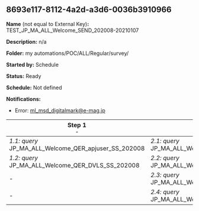 ## 8693e117-8112-4a2d-a3d6-0036b3910966

**Name** (not equal to External Key)**:** TEST_JP_MA_ALL_Welcome_SEND_202008-20210107

**Description:** n/a

**Folder:** my automations/POC/ALL/Regular/survey/

**Started by:** Schedule

**Status:** Ready

**Schedule:** Not defined

**Notifications:**

* Error: ml_msd_digitalmark@e-mag.jp

| Step 1<br>_<small>-</small>_ | Step 2<br>_<small>-</small>_ | Step 3<br>_<small>-</small>_ | Step 4<br>_<small>-</small>_ | Step 5<br>_<small>-</small>_ |
| --- | --- | --- | --- | --- |
| _1.1: query_<br>JP_MA_ALL_Welcome_QER_apjuser_SS_202008 | _2.1: query_<br>JP_MA_ALL_Welcome_QER_ENTRY_01_01_202008 | _3.1: query_<br>JP_MA_ALL_Welcome_QER_SEND_01_01_202008 | _4.1: query_<br>JP_MA_ALL_Welcome_QER_SentCheck_01 | _5.1: emailSend_<br>JP_MA_ALL_Welcome_UIE_SEND_01_01_202008 |
| _1.2: query_<br>JP_MA_ALL_Welcome_QER_DVLS_SS_202008 | _2.2: query_<br>JP_MA_ALL_Welcome_QER_ENTRY_01_02_202008 | _3.2: query_<br>JP_MA_ALL_Welcome_QER_SEND_01_02_202008 | _4.2: query_<br>JP_MA_ALL_Welcome_QER_SentCheck_02 | _5.2: emailSend_<br>JP_MA_ALL_Welcome_UIE_SEND_01_02_202008 |
| - | _2.3: query_<br>JP_MA_ALL_Welcome_QER_EXCLUDE_01_01_202008 | - | - | - |
| - | _2.4: query_<br>JP_MA_ALL_Welcome_QER_EXCLUDE_01_02_202008 | - | - | - |
